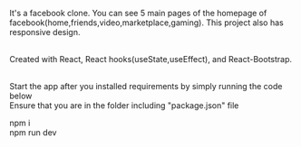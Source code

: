 It's a facebook clone. You can see 5 main pages of the homepage of facebook(home,friends,video,marketplace,gaming). This project also has responsive design. <br><br>

Created with React, React hooks(useState,useEffect), and React-Bootstrap. <br><br>

Start the app after you installed requirements by simply running the code below <br>
Ensure that you are in the folder including "package.json" file

npm i <br>
npm run dev 
